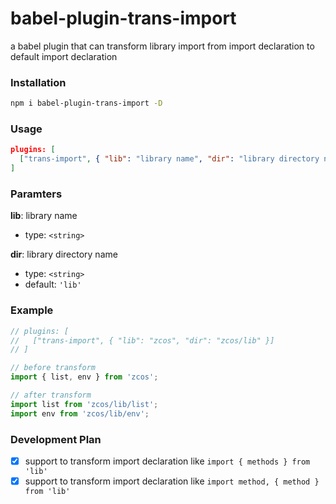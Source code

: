 # babel-plugin-trans-import
a babel plugin that can transform library import from import declaration to default import declaration

### Installation

```bash
npm i babel-plugin-trans-import -D
```

### Usage

```json
plugins: [
  ["trans-import", { "lib": "library name", "dir": "library directory name" }]
]
```

### Paramters

**lib**: library name
- type: `<string>`

**dir**: library directory name
- type: `<string>`
- default: `'lib'`

### Example

```javascript
// plugins: [
//   ["trans-import", { "lib": "zcos", "dir": "zcos/lib" }]
// ]

// before transform
import { list, env } from 'zcos';

// after transform
import list from 'zcos/lib/list';
import env from 'zcos/lib/env';
```

### Development Plan

- [x] support to transform import declaration like `import { methods } from 'lib'`
- [x] support to transform import declaration like `import method, { method } from 'lib'`
